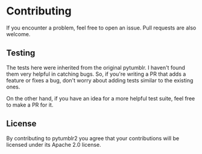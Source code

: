 # Contributing

If you encounter a problem, feel free to open an issue.  Pull requests are also welcome.

## Testing

The tests here were inherited from the original pytumblr. I haven't found them very helpful in catching bugs.  So, if you're writing a PR that adds a feature or fixes a bug, don't worry about adding tests similar to the existing ones.

On the other hand, if you have an idea for a more helpful test suite, feel free to make a PR for it.

## License

By contributing to pytumblr2 you agree that your contributions will be licensed under its Apache 2.0 license.

